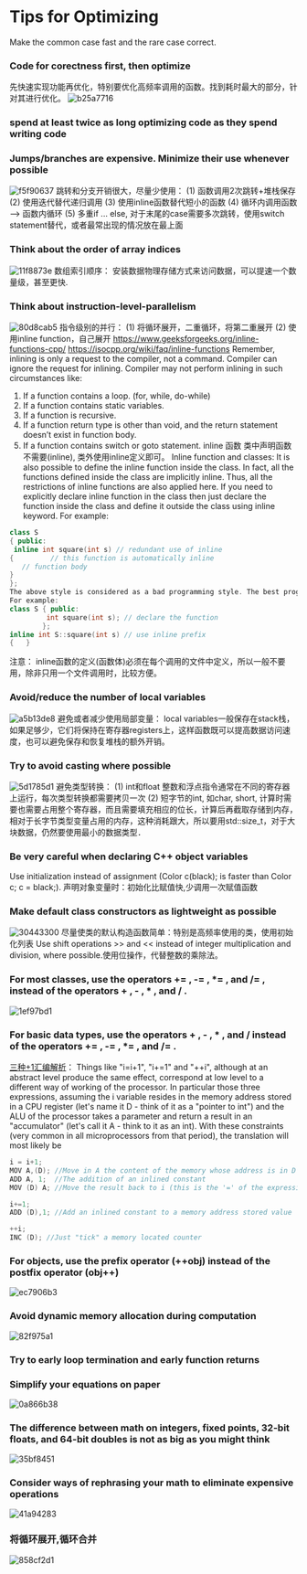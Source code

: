 # Tips for Optimizing
Make the common case fast and the rare case correct.
### Code for corectness first, then optimize
先快速实现功能再优化，特别要优化高频率调用的函数。找到耗时最大的部分，针对其进行优化。
![b25a7716](img/b25a7716.png)

### spend at least twice as long optimizing code as they spend writing code

### Jumps/branches are expensive. Minimize their use whenever possible

![f5f90637](img/f5f90637.png)
跳转和分支开销很大，尽量少使用：
(1) 函数调用2次跳转+堆栈保存
(2) 使用迭代替代递归调用
(3) 使用inline函数替代短小的函数
(4) 循环内调用函数  --> 函数内循环
(5) 多重if ... else, 对于末尾的case需要多次跳转，使用switch statement替代，或者最常出现的情况放在最上面

### Think about the order of array indices
![11f8873e](img/11f8873e.png)
数组索引顺序：
安装数据物理存储方式来访问数据，可以提速一个数量级，甚至更快.

### Think about instruction-level-parallelism
![80d8cab5](img/80d8cab5.png)
指令级别的并行：
(1) 将循环展开，二重循环，将第二重展开
(2) 使用inline function，自己展开
https://www.geeksforgeeks.org/inline-functions-cpp/
https://isocpp.org/wiki/faq/inline-functions
Remember, inlining is only a request to the compiler, not a command. Compiler can ignore the request for inlining. Compiler may not perform inlining in such circumstances like:
1) If a function contains a loop. (for, while, do-while)
2) If a function contains static variables.
3) If a function is recursive.
4) If a function return type is other than void, and the return statement doesn’t exist in function body.
5) If a function contains switch or goto statement.
inline 函数 类中声明函数不需要(inline), 类外使用inline定义即可。
Inline function and classes:
It is also possible to define the inline function inside the class. In fact, all the functions defined inside the class are implicitly inline. Thus, all the restrictions of inline functions are also applied here. If you need to explicitly declare inline function in the class then just declare the function inside the class and define it outside the class using inline keyword.
For example:

```cpp
class S 
{ public:   
 inline int square(int s) // redundant use of inline     
{         // this function is automatically inline         
   // function body     
} 
};
The above style is considered as a bad programming style. The best programming style is to just write the prototype of function inside the class and specify it as an inline in the function definition.
For example:
class S { public:     
         int square(int s); // declare the function 
        };   
inline int S::square(int s) // use inline prefix 
{   }
```
注意： inline函数的定义(函数体)必须在每个调用的文件中定义，所以一般不要用，除非只用一个文件调用时，比较方便。

### Avoid/reduce the number of local variables

![a5b13de8](img/a5b13de8.png)
避免或者减少使用局部变量：
local variables一般保存在stack栈，如果足够少，它们将保持在寄存器registers上，这样函数既可以提高数据访问速度，也可以避免保存和恢复堆栈的额外开销。

### Try to avoid casting where possible

![5d1785d1](img/5d1785d1.png)
避免类型转换：
(1) int和float 整数和浮点指令通常在不同的寄存器上运行，每次类型转换都需要拷贝一次
(2) 短字节的int, 如char, short, 计算时需要也需要占用整个寄存器，而且需要填充相应的位长，计算后再截取存储到内存，相对于长字节类型变量占用的内存，这种消耗跟大，所以要用std::size_t，对于大块数据，仍然要使用最小的数据类型．

### Be very careful when declaring C++ object variables
Use initialization instead of assignment (Color c(black); is faster than Color c; c = black;).
声明对象变量时：初始化比赋值快,少调用一次赋值函数

### Make default class constructors as lightweight as possible
![30443300](img/30443300.png)
尽量使类的默认构造函数简单：特别是高频率使用的类，使用初始化列表
Use shift operations >> and << instead of integer multiplication and division, where possible.使用位操作，代替整数的乘除法。

### For most classes, use the operators += , -= , *= , and /= , instead of the operators + , - , * , and / .
![1ef97bd1](img/1ef97bd1.png)

### For basic data types, use the operators + , - , * , and / instead of the operators += , -= , *= , and /= .
[三种+1汇编解析](https://softwareengineering.stackexchange.com/questions/134118/why-are-shortcuts-like-x-y-considered-good-practice)：
Things like "i=i+1", "i+=1" and "++i", although at an abstract level produce the same effect, correspond at low level to a different way of working of the processor.
In particular those three expressions, assuming the i variable resides in the memory address stored in a CPU register (let's name it D - think of it as a "pointer to int") and the ALU of the processor takes a parameter and return a result in an "accumulator" (let's call it A - think to it as an int).
With these constraints (very common in all microprocessors from that period), the translation will most likely be

```cpp
i = i+1;
MOV A,(D); //Move in A the content of the memory whose address is in D
ADD A, 1;  //The addition of an inlined constant
MOV (D) A; //Move the result back to i (this is the '=' of the expression)

i+=1;
ADD (D),1; //Add an inlined constant to a memory address stored value

++i;
INC (D); //Just "tick" a memory located counter
```

### For objects, use the prefix operator (++obj) instead of the postfix operator (obj++)
![ec7906b3](img/ec7906b3.png)

### Avoid dynamic memory allocation during computation
![82f975a1](img/82f975a1.png)

### Try to early loop termination and early function returns

### Simplify your equations on paper
![0a866b38](img/0a866b38.png)


### The difference between math on integers, fixed points, 32-bit floats, and 64-bit doubles is not as big as you might think
![35bf8451](img/35bf8451.png)

### Consider ways of rephrasing your math to eliminate expensive operations

![41a94283](img/41a94283.png)


### 将循环展开,循环合并
![858cf2d1](img/858cf2d1.png)

